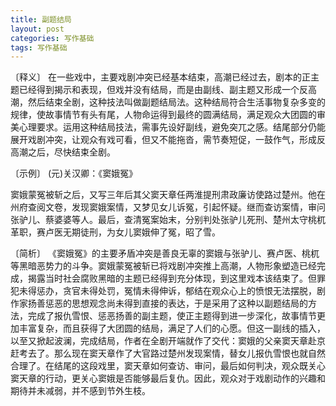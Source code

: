 ```yaml
---
title: 副题结局
layout: post
categories: 写作基础
tags: 写作基础
---
```


〔释义〕 在一些戏中，主要戏剧冲突已经基本结束，高潮已经过去，剧本的正主题已经得到揭示和表现，但戏并没有结局，而是由副线、副主题又形成一个反高潮，然后结束全剧，这种技法叫做副题结局法。这种结局符合生活事物复杂多变的规律，使故事情节有头有尾，人物命运得到最终的圆满结局，满足观众大团圆的审美心理要求。运用这种结局技法，需事先设好副线，避免突兀之感。结尾部分仍能展开戏剧冲突，让观众有戏可看，但又不能拖沓，需节奏短促，一鼓作气，形成反高潮之后，尽快结束全剧。

〔示例〕 (元)关汉卿：《窦娥冤》

窦娥蒙冤被斩之后，又写三年后其父窦天章任两淮提刑肃政廉访使路过楚州。他在州府查阅文卷，发现窦娥案情，又梦见女儿诉冤，引起怀疑。继而查访案情，审问张驴儿、蔡婆婆等人。最后，查清冤案始末，分别判处张驴儿死刑、楚州太守桃杌革职，赛卢医无期徒刑，为女儿窦娥伸了冤，昭了雪。

〔简析〕 《窦娥冤》的主要矛盾冲突是善良无辜的窦娥与张驴儿、赛卢医、桃杌等黑暗恶势力的斗争。窦娥蒙冤被斩已将戏剧冲突推上高潮，人物形象塑造已经完成，揭露当时社会腐败黑暗的主题已经得到充分体现，到这里戏本该结束了。但罪犯未得惩办，贪官未得处罚，冤情未得伸诉，郁结在观众心上的愤恨无法摆脱，剧作家扬善惩恶的思想观念尚未得到直接的表达，于是采用了这种以副题结局的方法，完成了报仇雪恨、惩恶扬善的副主题，使正主题得到进一步深化，故事情节更加丰富复杂，而且获得了大团圆的结局，满足了人们的心愿。但这一副线的插入，以至又掀起波澜，完成结局，作者在全剧开端就作了交代：窦娥的父亲窦天章赴京赶考去了。那么现在窦天章作了大官路过楚州发现案情，替女儿报仇雪恨也就自然合理了。在结尾的这段戏里，窦天章如何查访、审问，最后如何判决，观众既关心窦天章的行动，更关心窦娥是否能够最后复仇。因此，观众对于戏剧动作的兴趣和期待并未减弱，并不感到节外生枝。 